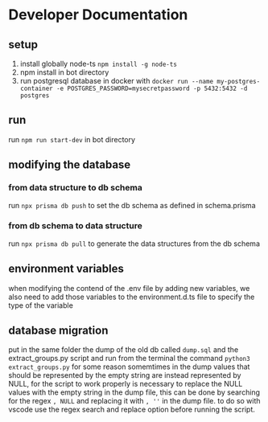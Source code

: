 # Developer Documentation

## setup
1. install globally node-ts `npm install -g node-ts` 
2. npm install in bot directory
3. run postgresql database in docker with 
`docker run --name my-postgres-container -e POSTGRES_PASSWORD=mysecretpassword -p 5432:5432 -d postgres`

## run
run `npm run start-dev` in bot directory

## modifying the database
### from data structure to db schema
run `npx prisma db push`  to set the db schema as defined in schema.prisma
### from db schema to data structure
run `npx prisma db pull` to generate the data structures from the db schema

## environment variables
when modifying the contend of the .env file by adding new variables, we also need to add those variables to the environment.d.ts file to specify the type of the variable

## database migration
put in the same folder the dump of the old db called `dump.sql` and the extract_groups.py script and run from the terminal the command `python3 extract_groups.py`
for some reason somemtimes in the dump values that should be represented by the empty string are instead represented by NULL, for the script to work properly is necessary to replace the NULL values with the empty string in the dump file, this can be done by searching for the regex `, NULL` and replacing it with `, ''` in the dump file. 
to do so with vscode use the regex search and replace option before running the script.